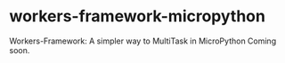 # workers-framework-micropython
Workers-Framework: A simpler way to MultiTask in MicroPython
Coming soon.
